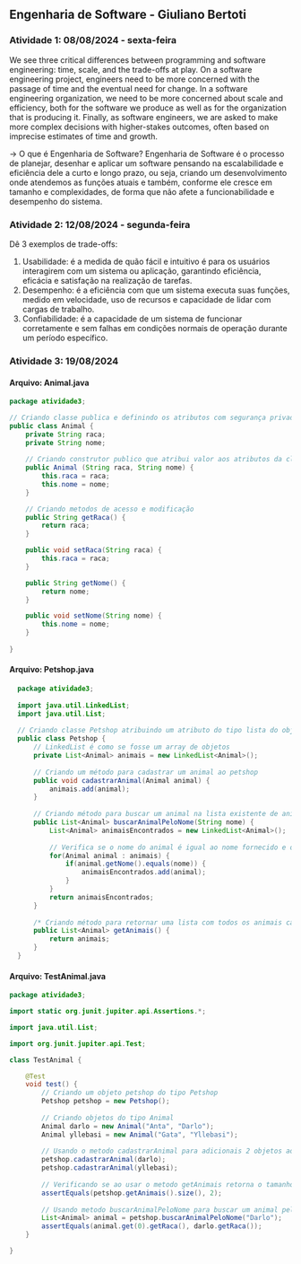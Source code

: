 ## Engenharia de Software - Giuliano Bertoti

### Atividade 1: 08/08/2024 - sexta-feira

We see three critical differences between programming and software engineering: time, scale, and the trade-offs at play. On a software engineering project, engineers need to be more concerned with the passage of time and the eventual need for change. In a software engineering organization, we need to be more concerned about scale and efficiency, both for the software we produce as well as for the organization that is producing it. Finally, as software engineers, we are asked to make more complex decisions with higher-stakes outcomes, often based on imprecise estimates of time and growth.

-> O que é Engenharia de Software?
Engenharia de Software é o processo de planejar, desenhar e aplicar um software pensando na escalabilidade e eficiência dele a curto e longo prazo, ou seja, criando um desenvolvimento onde atendemos as funções atuais e também, conforme ele cresce em tamanho e complexidades, de forma que não afete a funcionabilidade e desempenho do sistema.

### Atividade  2: 12/08/2024 - segunda-feira

Dê 3 exemplos de trade-offs:

1. Usabilidade: é a medida de quão fácil e intuitivo é para os usuários interagirem com um sistema ou aplicação, garantindo eficiência, eficácia e satisfação na realização de tarefas.
2. Desempenho: é a eficiência com que um sistema executa suas funções, medido em velocidade, uso de recursos e capacidade de lidar com cargas de trabalho.
3. Confiabilidade: é a capacidade de um sistema de funcionar corretamente e sem falhas em condições normais de operação durante um período específico.

### Atividade 3: 19/08/2024 

#### Arquivo: Animal.java

```java
package atividade3;

// Criando classe publica e definindo os atributos com segurança privada
public class Animal {
	private String raca;
	private String nome;
	
	// Criando construtor publico que atribui valor aos atributos da classe
	public Animal (String raca, String nome) {
		this.raca = raca;
		this.nome = nome;
	}

	// Criando metodos de acesso e modificação
	public String getRaca() {
		return raca;
	}

	public void setRaca(String raca) {
		this.raca = raca;
	}

	public String getNome() {
		return nome;
	}

	public void setNome(String nome) {
		this.nome = nome;
	}
		
}
```

#### Arquivo: Petshop.java
```java
  package atividade3;
  
  import java.util.LinkedList;
  import java.util.List;
  
  // Criando classe Petshop atribuindo um atributo do tipo lista do objeto Animal
  public class Petshop {
      // LinkedList é como se fosse um array de objetos
      private List<Animal> animais = new LinkedList<Animal>();
      
      // Criando um método para cadastrar um animal ao petshop
      public void cadastrarAnimal(Animal animal) {
          animais.add(animal);
      }
      
      // Criando método para buscar um animal na lista existente de animais do petshop
      public List<Animal> buscarAnimalPeloNome(String nome) {
          List<Animal> animaisEncontrados = new LinkedList<Animal>();
          
          // Verifica se o nome do animal é igual ao nome fornecido e o adiciona à lista de animais encontrados
          for(Animal animal : animais) {
              if(animal.getNome().equals(nome)) {
                  animaisEncontrados.add(animal);
              }
          }
          return animaisEncontrados;
      }
      
      /* Criando método para retornar uma lista com todos os animais cadastrados */
      public List<Animal> getAnimais() {
          return animais;
      }
  }
```

#### Arquivo: TestAnimal.java
```java
package atividade3;

import static org.junit.jupiter.api.Assertions.*;

import java.util.List;

import org.junit.jupiter.api.Test;

class TestAnimal {

	@Test
	void test() {
		// Criando um objeto petshop do tipo Petshop
		Petshop petshop = new Petshop();
		
		// Criando objetos do tipo Animal
		Animal darlo = new Animal("Anta", "Darlo");
		Animal yllebasi = new Animal("Gata", "Yllebasi");
		
		// Usando o metodo cadastrarAnimal para adicionais 2 objetos ao petshop
		petshop.cadastrarAnimal(darlo);
		petshop.cadastrarAnimal(yllebasi);
		
		// Verificando se ao usar o metodo getAnimais retorna o tamanho 2 (quantidade de itens)
		assertEquals(petshop.getAnimais().size(), 2);
		
		// Usando metodo buscarAnimalPeloNome para buscar um animal pelo nome 'Darlo', e esta verificando se o Darlo tem a mesma raca do objeto darlo
		List<Animal> animal = petshop.buscarAnimalPeloNome("Darlo");
		assertEquals(animal.get(0).getRaca(), darlo.getRaca());
	}

}

```

  
